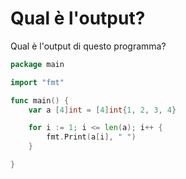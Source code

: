 # Qual è l'output?

Qual è l'output di questo programma?

```go
package main

import "fmt"

func main() {
	var a [4]int = [4]int{1, 2, 3, 4}

	for i := 1; i <= len(a); i++ {
		fmt.Print(a[i], " ")
	}

}
```
